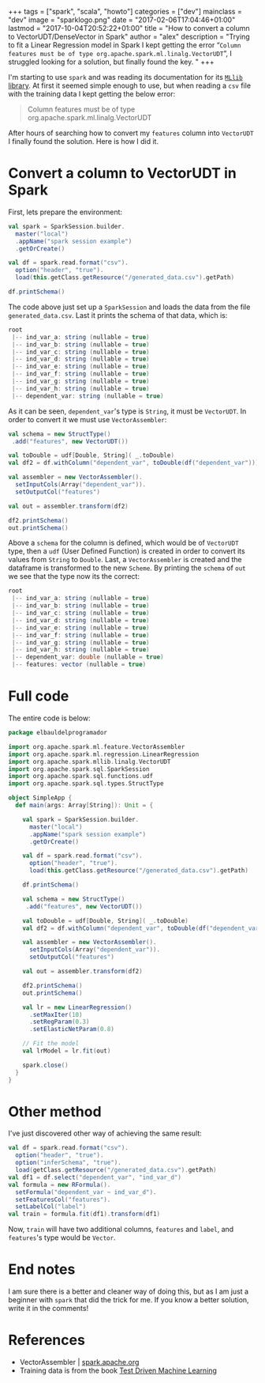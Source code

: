 +++
tags = ["spark", "scala", "howto"]
categories = ["dev"]
mainclass = "dev"
image = "sparklogo.png"
date = "2017-02-06T17:04:46+01:00"
lastmod = "2017-10-04T20:52:22+01:00"
title = "How to convert a column to VectorUDT/DenseVector in Spark"
author = "alex"
description = "Trying to fit a Linear Regression model in Spark I kept getting the error “`Column features must be of type org.apache.spark.ml.linalg.VectorUDT`”, I struggled looking for a solution, but finally found the key. "
+++

I'm starting to use `spark` and was reading its documentation for its <a href="https://spark.apache.org/docs/latest/ml-classification-regression.html#linear-regression" target="_blank" title="MlLib linearRegression">`MLlib` library</a>. At first it seemed simple enough to use, but when reading a `csv` file with the training data I kept getting the below error:

> Column features must be of type org.apache.spark.ml.linalg.VectorUDT

After hours of searching how to convert my `features` column into `VectorUDT` I finally found the solution. Here is how I did it.

# Convert a column to VectorUDT in Spark

First, lets prepare the environment:

```scala
val spark = SparkSession.builder.
  master("local")
  .appName("spark session example")
  .getOrCreate()

val df = spark.read.format("csv").
  option("header", "true").
  load(this.getClass.getResource("/generated_data.csv").getPath)

df.printSchema()
```

<!--more--><!--ad-->

The code above just set up a `SparkSession` and loads the data from the file `generated_data.csv`. Last it prints the schema of that data, which is:

```scala
root
 |-- ind_var_a: string (nullable = true)
 |-- ind_var_b: string (nullable = true)
 |-- ind_var_c: string (nullable = true)
 |-- ind_var_d: string (nullable = true)
 |-- ind_var_e: string (nullable = true)
 |-- ind_var_f: string (nullable = true)
 |-- ind_var_g: string (nullable = true)
 |-- ind_var_h: string (nullable = true)
 |-- dependent_var: string (nullable = true)
```

As it can be seen, `dependent_var`'s type is `String`, it must be `VectorUDT`. In order to convert it we must use `VectorAssembler`:

```scala
val schema = new StructType()
 .add("features", new VectorUDT())

val toDouble = udf[Double, String]( _.toDouble)
val df2 = df.withColumn("dependent_var", toDouble(df("dependent_var")))

val assembler = new VectorAssembler().
  setInputCols(Array("dependent_var")).
  setOutputCol("features")

val out = assembler.transform(df2)

df2.printSchema()
out.printSchema()
```

Above a `schema` for the column is defined, which would be of `VectorUDT` type, then a `udf` (User Defined Function) is created in order to convert its values from `String` to `Double`. Last, a `VectorAssembler` is created and the dataframe is transformed to the new `Scheme`. By printing the `schema` of `out` we see that the type now its the correct:

```scala
root
 |-- ind_var_a: string (nullable = true)
 |-- ind_var_b: string (nullable = true)
 |-- ind_var_c: string (nullable = true)
 |-- ind_var_d: string (nullable = true)
 |-- ind_var_e: string (nullable = true)
 |-- ind_var_f: string (nullable = true)
 |-- ind_var_g: string (nullable = true)
 |-- ind_var_h: string (nullable = true)
 |-- dependent_var: double (nullable = true)
 |-- features: vector (nullable = true)
```

# Full code

The entire code is below:

```scala
package elbauldelprogramador

import org.apache.spark.ml.feature.VectorAssembler
import org.apache.spark.ml.regression.LinearRegression
import org.apache.spark.mllib.linalg.VectorUDT
import org.apache.spark.sql.SparkSession
import org.apache.spark.sql.functions.udf
import org.apache.spark.sql.types.StructType

object SimpleApp {
  def main(args: Array[String]): Unit = {

    val spark = SparkSession.builder.
      master("local")
      .appName("spark session example")
      .getOrCreate()

    val df = spark.read.format("csv").
      option("header", "true").
      load(this.getClass.getResource("/generated_data.csv").getPath)

    df.printSchema()

    val schema = new StructType()
     .add("features", new VectorUDT())

    val toDouble = udf[Double, String]( _.toDouble)
    val df2 = df.withColumn("dependent_var", toDouble(df("dependent_var")))

    val assembler = new VectorAssembler().
      setInputCols(Array("dependent_var")).
      setOutputCol("features")

    val out = assembler.transform(df2)

    df2.printSchema()
    out.printSchema()

    val lr = new LinearRegression()
      .setMaxIter(10)
      .setRegParam(0.3)
      .setElasticNetParam(0.8)

    // Fit the model
    val lrModel = lr.fit(out)

    spark.close()
  }
}
```

# Other method

I've just discovered other way of achieving the same result:

```scala
val df = spark.read.format("csv").
  option("header", "true").
  option("inferSchema", "true").
  load(getClass.getResource("/generated_data.csv").getPath)
val df1 = df.select("dependent_var", "ind_var_d")
val formula = new RFormula().
  setFormula("dependent_var ~ ind_var_d").
  setFeaturesCol("features").
  setLabelCol("label")
val train = formula.fit(df1).transform(df1)
```

Now, `train` will have two additional columns, `features` and `label`, and `features`'s type would be `Vector`.


# End notes

I am sure there is a better and cleaner way of doing this, but as I am just a beginner with `spark` that did the trick for me. If you know a better solution, write it in the comments!

# References

- VectorAssembler | <a href="http://spark.apache.org/docs/latest/ml-features.html#vectorassembler" target="_blank" title="VectorAssembler Documentation">spark.apache.org</a>
- Training data is from the book <a href="http://amzn.to/2kKFAgi" target="_blank" title="Test Driven Machine Learning">Test Driven Machine Learning</a>

